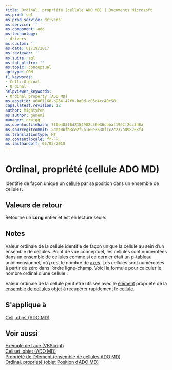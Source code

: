 ```yaml
---
title: Ordinal, propriété (cellule ADO MD) | Documents Microsoft
ms.prod: sql
ms.prod_service: drivers
ms.service: ''
ms.component: ado
ms.technology:
- drivers
ms.custom: ''
ms.date: 01/19/2017
ms.reviewer: ''
ms.suite: sql
ms.tgt_pltfrm: ''
ms.topic: conceptual
apitype: COM
f1_keywords:
- Cell::Ordinal
- Ordinal
helpviewer_keywords:
- Ordinal property [ADO MD]
ms.assetid: a6001168-b954-47f0-ba0d-c05c4cc40c58
caps.latest.revision: 12
author: MightyPen
ms.author: genemi
manager: craigg
ms.openlocfilehash: 7f0e483f0d2154902c56e36cbbaf1962f2dc3d6a
ms.sourcegitcommit: 2ddc0bfb3ce2f2b160e3638f1c2c237a898263f4
ms.translationtype: HT
ms.contentlocale: fr-FR
ms.lasthandoff: 05/03/2018
---
```

# <a name="ordinal-property-ado-md-cell"></a>Ordinal, propriété (cellule ADO MD)
Identifie de façon unique un [cellule](../../../ado/reference/ado-md-api/cell-object-ado-md.md) par sa position dans un ensemble de cellules.  
  
## <a name="return-values"></a>Valeurs de retour  
 Retourne un **Long** entier et est en lecture seule.  
  
## <a name="remarks"></a>Notes  
 Valeur ordinale de la cellule identifie de façon unique la cellule au sein d’un ensemble de cellules. Point de vue conceptuel, les cellules sont numérotées dans un ensemble de cellules comme si ce dernier était un *p*-tableau unidimensionnel, où *p* est le nombre de [axes](../../../ado/reference/ado-md-api/axes-collection-ado-md.md). Les cellules sont numérotées à partir de zéro dans l’ordre ligne-champ. Voici la formule pour calculer le nombre ordinal d’une cellule :  
  
 Valeur ordinale de la cellule peut être utilisée avec le [élément](../../../ado/reference/ado-md-api/item-property-ado-md-cellset.md) propriété de la [ensemble de cellules](../../../ado/reference/ado-md-api/cellset-object-ado-md.md) objet à récupérer rapidement le [cellule](../../../ado/reference/ado-md-api/cell-object-ado-md.md).  
  
## <a name="applies-to"></a>S'applique à  
 [Cell, objet (ADO MD)](../../../ado/reference/ado-md-api/cell-object-ado-md.md)  
  
## <a name="see-also"></a>Voir aussi  
 [Exemple de l’axe (VBScript)](../../../ado/reference/ado-md-api/axis-example-vbscript.md)   
 [Cellset, objet (ADO MD)](../../../ado/reference/ado-md-api/cellset-object-ado-md.md)   
 [Propriété de l’élément (ensemble de cellules ADO MD)](../../../ado/reference/ado-md-api/item-property-ado-md-cellset.md)   
 [Ordinal, propriété (objet Position d’ADO MD)](../../../ado/reference/ado-md-api/ordinal-property-ado-md-position.md)
